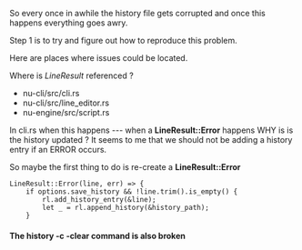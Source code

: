 
So every once in awhile the history file gets corrupted
and once this happens everything goes awry.

Step 1 is to try and figure out how to reproduce this problem.

Here are places where issues could be located.

Where is *LineResult* referenced ?

* nu-cli/src/cli.rs
* nu-cli/src/line_editor.rs
* nu-engine/src/script.rs


In cli.rs when this happens --- when a **LineResult::Error** happens WHY is is the history updated ?  It seems to me that we should not be adding a history entry if an ERROR occurs.

So maybe the first thing to do is re-create a **LineResult::Error**

```.rust
LineResult::Error(line, err) => {
    if options.save_history && !line.trim().is_empty() {
        rl.add_history_entry(&line);
        let _ = rl.append_history(&history_path);
    }
```

#### The history -c -clear command is also broken

